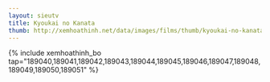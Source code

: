 ```yaml
---
layout: sieutv
title: Kyoukai no Kanata
thumb: http://xemhoathinh.net/data/images/films/thumb/kyoukai-no-kanata-kyoukai-no-kanata-2012.jpg
---
```

{% include xemhoathinh_bo tap="189040,189041,189042,189043,189044,189045,189046,189047,189048,189049,189050,189051" %} 
